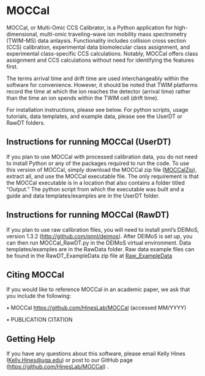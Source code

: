# MOCCal

MOCCal, or Multi-Omic CCS Calibrator, is a Python application for high-dimensional, multi-omic traveling-wave ion mobility mass spectrometry (TWIM-MS) data anlaysis. Functionality includes collision cross section (CCS) calibration, experimental data biomolecular class assignment, and experimental class-specific CCS calculations. Notably, MOCCal offers class assignment and CCS calculations without need for identifying the features first. 

The terms arrival time and drift time are used interchangeably within the software for convenience. However, it should be noted that TWIM platforms record the time at which the ion reaches the detector (arrival time) rather than the time an ion spends within the TWIM cell (drift time).

For installation instructions, please see below.
For python scripts, usage tutorials, data templates, and example data, please see the UserDT or RawDT folders.

## Instructions for running MOCCal (UserDT)

If you plan to use MOCCal with processed calibration data, you do not need to install Python or any of the packages required to run the code. To use this version of MOCCal, simply download the MOCCal zip file ([MOCCalZip](https://drive.google.com/drive/folders/1emXyk9YWUuBdkcCdkMoD0RCHJLZxQZcr?usp=sharing)), extract all, and use the MOCCal executable file. The only requirement is that the MOCCal executable is in a location that also contains a folder titled “Output.” The python script from which the executable was built and a guide and data templates/examples are in the UserDT folder.

## Instructions for running MOCCal (RawDT)

If you plan to use raw calibration files, you will need to install pnnl’s DEIMoS, version 1.3.2 (http://github.com/pnnl/deimos). After DEIMoS is set up, you can then run MOCCal_RawDT.py in the DEIMoS virtual environment. Data templates/examples are in the RawData folder. Raw data example files can be found in the RawDT_ExampleData zip file at [Raw_ExampleData](https://drive.google.com/drive/folders/1emXyk9YWUuBdkcCdkMoD0RCHJLZxQZcr?usp=sharing)

## Citing MOCCal

If you would like to reference MOCCal in an academic paper, we ask that you include the following:

•	MOCCal https://github.com/HinesLab/MOCCal (accessed MM/YYYY)

•	PUBLICATION CITATION

## Getting Help

If you have any questions about this software, please email Kelly Hines (Kelly.Hines@uga.edu) or post to our GitHub page (https://github.com/HinesLab/MOCCal) .  

